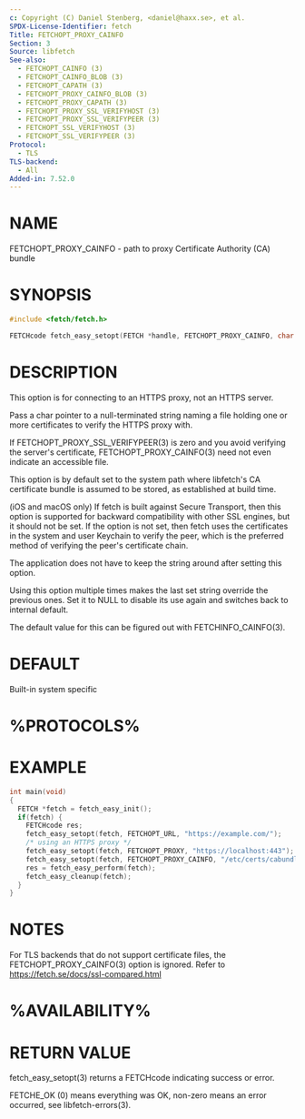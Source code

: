 ```yaml
---
c: Copyright (C) Daniel Stenberg, <daniel@haxx.se>, et al.
SPDX-License-Identifier: fetch
Title: FETCHOPT_PROXY_CAINFO
Section: 3
Source: libfetch
See-also:
  - FETCHOPT_CAINFO (3)
  - FETCHOPT_CAINFO_BLOB (3)
  - FETCHOPT_CAPATH (3)
  - FETCHOPT_PROXY_CAINFO_BLOB (3)
  - FETCHOPT_PROXY_CAPATH (3)
  - FETCHOPT_PROXY_SSL_VERIFYHOST (3)
  - FETCHOPT_PROXY_SSL_VERIFYPEER (3)
  - FETCHOPT_SSL_VERIFYHOST (3)
  - FETCHOPT_SSL_VERIFYPEER (3)
Protocol:
  - TLS
TLS-backend:
  - All
Added-in: 7.52.0
---
```


# NAME

FETCHOPT_PROXY_CAINFO - path to proxy Certificate Authority (CA) bundle

# SYNOPSIS

~~~c
#include <fetch/fetch.h>

FETCHcode fetch_easy_setopt(FETCH *handle, FETCHOPT_PROXY_CAINFO, char *path);
~~~

# DESCRIPTION

This option is for connecting to an HTTPS proxy, not an HTTPS server.

Pass a char pointer to a null-terminated string naming a file holding one or
more certificates to verify the HTTPS proxy with.

If FETCHOPT_PROXY_SSL_VERIFYPEER(3) is zero and you avoid verifying the
server's certificate, FETCHOPT_PROXY_CAINFO(3) need not even indicate an
accessible file.

This option is by default set to the system path where libfetch's CA
certificate bundle is assumed to be stored, as established at build time.

(iOS and macOS only) If fetch is built against Secure Transport, then this
option is supported for backward compatibility with other SSL engines, but it
should not be set. If the option is not set, then fetch uses the certificates
in the system and user Keychain to verify the peer, which is the preferred
method of verifying the peer's certificate chain.

The application does not have to keep the string around after setting this
option.

Using this option multiple times makes the last set string override the
previous ones. Set it to NULL to disable its use again and switches back to
internal default.

The default value for this can be figured out with FETCHINFO_CAINFO(3).

# DEFAULT

Built-in system specific

# %PROTOCOLS%

# EXAMPLE

~~~c
int main(void)
{
  FETCH *fetch = fetch_easy_init();
  if(fetch) {
    FETCHcode res;
    fetch_easy_setopt(fetch, FETCHOPT_URL, "https://example.com/");
    /* using an HTTPS proxy */
    fetch_easy_setopt(fetch, FETCHOPT_PROXY, "https://localhost:443");
    fetch_easy_setopt(fetch, FETCHOPT_PROXY_CAINFO, "/etc/certs/cabundle.pem");
    res = fetch_easy_perform(fetch);
    fetch_easy_cleanup(fetch);
  }
}
~~~

# NOTES

For TLS backends that do not support certificate files, the
FETCHOPT_PROXY_CAINFO(3) option is ignored. Refer to
https://fetch.se/docs/ssl-compared.html

# %AVAILABILITY%

# RETURN VALUE

fetch_easy_setopt(3) returns a FETCHcode indicating success or error.

FETCHE_OK (0) means everything was OK, non-zero means an error occurred, see
libfetch-errors(3).
